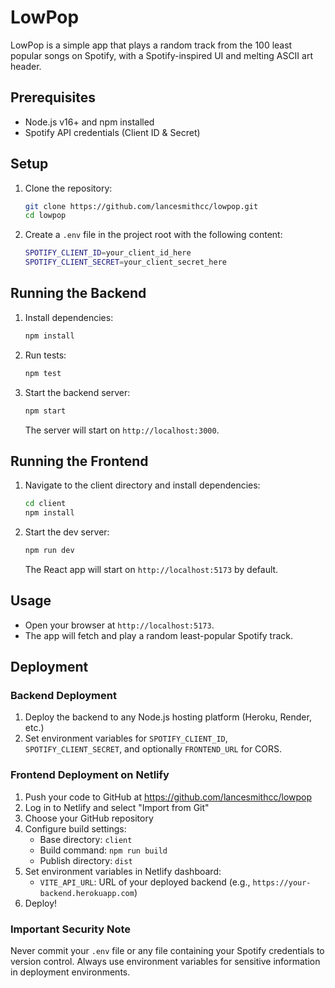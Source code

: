 # LowPop

LowPop is a simple app that plays a random track from the 100 least popular songs on Spotify, with a Spotify-inspired UI and melting ASCII art header.

## Prerequisites

- Node.js v16+ and npm installed
- Spotify API credentials (Client ID & Secret)

## Setup

1. Clone the repository:
   ```bash
   git clone https://github.com/lancesmithcc/lowpop.git
   cd lowpop
   ```

2. Create a `.env` file in the project root with the following content:
   ```bash
   SPOTIFY_CLIENT_ID=your_client_id_here
   SPOTIFY_CLIENT_SECRET=your_client_secret_here
   ```

## Running the Backend

1. Install dependencies:
   ```bash
   npm install
   ```

2. Run tests:
   ```bash
   npm test
   ```

3. Start the backend server:
   ```bash
   npm start
   ```

   The server will start on `http://localhost:3000`.

## Running the Frontend

1. Navigate to the client directory and install dependencies:
   ```bash
   cd client
   npm install
   ```

2. Start the dev server:
   ```bash
   npm run dev
   ```

   The React app will start on `http://localhost:5173` by default.

## Usage

- Open your browser at `http://localhost:5173`.
- The app will fetch and play a random least-popular Spotify track.

## Deployment

### Backend Deployment

1. Deploy the backend to any Node.js hosting platform (Heroku, Render, etc.)
2. Set environment variables for `SPOTIFY_CLIENT_ID`, `SPOTIFY_CLIENT_SECRET`, and optionally `FRONTEND_URL` for CORS.

### Frontend Deployment on Netlify

1. Push your code to GitHub at https://github.com/lancesmithcc/lowpop
2. Log in to Netlify and select "Import from Git"
3. Choose your GitHub repository
4. Configure build settings:
   - Base directory: `client`
   - Build command: `npm run build`
   - Publish directory: `dist`
5. Set environment variables in Netlify dashboard:
   - `VITE_API_URL`: URL of your deployed backend (e.g., `https://your-backend.herokuapp.com`)
6. Deploy!

### Important Security Note

Never commit your `.env` file or any file containing your Spotify credentials to version control. Always use environment variables for sensitive information in deployment environments. 
